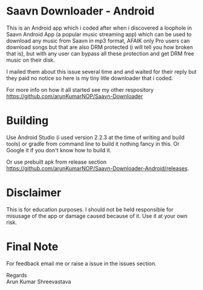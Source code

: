 Saavn Downloader - Android
====
This is an Android app which i coded after when i discovered a loophole in Saavn Android App (a popular music streaming app) which can be used to download any music from Saavn in mp3 format, AFAIK only Pro users can download songs but that are also DRM protected (i will tell you how broken that is), but with any user can bypass all these protection and get DRM free music on their disk.

I mailed them about this issue several time and and waited for their reply but they paid no notice so here is my tiny litle downloader that i coded.

For more info on how it all started see my other respository https://github.com/arunKumarNOP/Saavn-Downloader


Building
====
Use Android Studio (i used version 2.2.3 at the time of writing and build tools) or gradle from command line to build it nothing fancy in this. Or Google it if you don't know how to build it.

Or use prebuilt apk from release section https://github.com/arunKumarNOP/Saavn-Downloader-Android/releases.


Disclaimer
====
This is for education purposes. I should not be held responsible for misusage of the app or damage caused because of it. Use it at your own risk.


Final Note
====
For feedback email me or raise a issue in the issues section.

Regards<br>
Arun Kumar Shreevastava
